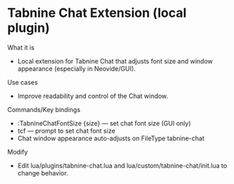 # Tabnine Chat Extension (local plugin)

What it is
- Local extension for Tabnine Chat that adjusts font size and window appearance (especially in Neovide/GUI).

Use cases
- Improve readability and control of the Chat window.

Commands/Key bindings
- :TabnineChatFontSize {size} — set chat font size (GUI only)
- <leader>tcf — prompt to set chat font size
- Chat window appearance auto-adjusts on FileType tabnine-chat

Modify
- Edit lua/plugins/tabnine-chat.lua and lua/custom/tabnine-chat/init.lua to change behavior.
